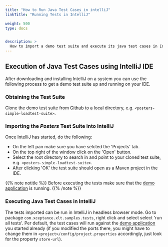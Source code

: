 ```yaml
---
title: "How to Run Java Test Cases in intelliJ"
linkTitle: "Running Tests in IntelliJ"

weight: 500
type: docs


description: >
  How to import a demo test suite and execute its java test cases in IntelliJ.
---
```


## Execution of Java Test Cases using IntelliJ IDE
After downloading and installing IntelliJ on a system you can use the following process to get a demo test suite up and running on your IDE. 

### Obtaining the Test Suite
Clone the demo test suite from <a href="https://github.com/Xceptance/posters-simple-loadtest-suite" target="_blank">Github</a> to a local directory, e.g. `<posters-simple-loadtest-suite>`. 

### Importing the _Posters_ Test Suite into IntelliJ 
Once IntelliJ has started, do the following:
- On the left pan make sure you have selcted the 'Projects' tab.
- On the top right of the window click on the 'Open' button.
- Select the root directory to search in and point to your cloned test suite, e.g. `<posters-simple-loadtest-suite>`.
- After clicking 'OK' the test suite should open as a Maven project in the IDE.

{{% note notitle %}}
Before executing the tests make sure that the [demo application](../../quick-start/20-demo-application/) is running.
{{% /note %}}

### Executing Java Test Cases in IntelliJ
The tests imported can be run in IntelliJ in headless browser mode. Go to package `com.xceptance.xlt.samples.tests`, right click and select select 'run all tests'. Per default, the test cases will run against the [demo application](../20-demo-application) you started already (if you modified the ports there, you might have to change them in `<project>/config/project.properties` accordingly, just look for the property `store-url`). 


